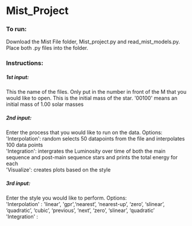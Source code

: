 # Mist_Project

### To run:
Download the Mist File folder, Mist_project.py and read_mist_models.py. Place both .py files into the folder. 

### Instructions:
##### 1st input: 
This the name of the files. Only put in the number in front of the M that you would like to open. This is the initial mass of the star. '00100' means an initial mass of 1.00 solar masses
##### 2nd input: 
Enter the process that you would like to run on the data. Options:\
'Interpolation': random selects 50 datapoints from the file and interpolates 100 data points\
'Integration': intergrates the Luminosity over time of both the main sequence and post-main sequence stars and prints the total energy for each\
'Visualize': creates plots based on the style
##### 3rd input:
Enter the style you would like to perform. Options:\
'Interpolation' : 'linear', 'gpr',‘nearest’, ‘nearest-up’, ‘zero’, ‘slinear’, ‘quadratic’, ‘cubic’, ‘previous’, ‘next’, ‘zero’, ‘slinear’, ‘quadratic’\
'Integration' : 
